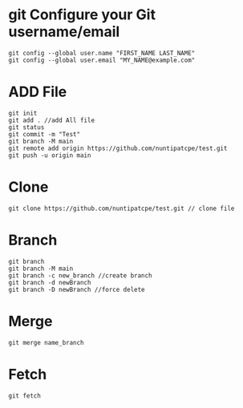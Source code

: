 # git Configure your Git username/email
```
git config --global user.name "FIRST_NAME LAST_NAME"
git config --global user.email "MY_NAME@example.com"
```

# ADD File
```
git init
git add . //add All file 
git status
git commit -m "Test" 
git branch -M main
git remote add origin https://github.com/nuntipatcpe/test.git
git push -u origin main
```
# Clone
```
git clone https://github.com/nuntipatcpe/test.git // clone file 
```
# Branch
```
git branch
git branch -M main 
git branch -c new_branch //create branch
git branch -d newBranch 
git branch -D newBranch //force delete
```
# Merge
```
git merge name_branch
```
# Fetch
```
git fetch
```
